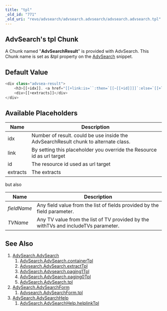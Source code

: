 ```yaml
---
title: "tpl"
_old_id: "771"
_old_uri: "revo/advsearch/advsearch.advsearch/advsearch.advsearch.tpl"
---
```


## AdvSearch's tpl Chunk

A Chunk named "**AdvSearchResult**" is provided with AdvSearch. This Chunk name is set as &tpl property on the [AdvSearch](extras/advsearch/advsearch.advsearch "AdvSearch.AdvSearch") snippet.

## Default Value

``` php
<div class="advsea-result">
    <h3>[[+idx]]. <a href="[[+link:is=``:then=`[[~[[+id]]]]`:else=`[[+link]]`]]" title="[[+longtitle]]">[[+pagetitle]]</a></h3>
    <div>[[+extracts]]</div>
</div>
```

## Available Placeholders

| Name     | Description                                                                         |
| -------- | ----------------------------------------------------------------------------------- |
| idx      | Number of result. could be use inside the AdvSearchResult chunk to alternate class. |
| link     | By setting this placeholder you override the Resource id as url target              |
| id       | The resource id used as url target                                                  |
| extracts | The extracts                                                                        |

but also

| Name        | Description                                                                        |
| ----------- | ---------------------------------------------------------------------------------- |
| _fieldName_ | Any field value from the list of fields provided by the field parameter.           |
| _TVName_    | Any TV value from the list of TV provided by the withTVs and includeTVs parameter. |

## See Also

1. [AdvSearch.AdvSearch](extras/advsearch/advsearch.advsearch)
    1. [AdvSearch.AdvSearch.containerTpl](extras/advsearch/advsearch.advsearch/advsearch.advsearch.containertpl)
    2. [Advsearch.AdvSearch.extractTpl](extras/advsearch/advsearch.advsearch/advsearch.advsearch.extracttpl)
    3. [AdvSearch.Advsearch.paging1Tpl](extras/advsearch/advsearch.advsearch/advsearch.advsearch.paging1tpl)
    4. [AdvSearch.AdvSearch.paging0Tpl](extras/advsearch/advsearch.advsearch/advsearch.advsearch.paging0tpl)
    5. [AdvSearch.AdvSearch.tpl](extras/advsearch/advsearch.advsearch/advsearch.advsearch.tpl)
2. [AdvSearch.AdvSearchForm](extras/advsearch/advsearch.advsearchform)
    1. [Advsearch.AdvSearchForm.tpl](extras/advsearch/advsearch.advsearchform/advsearch.advsearchform.tpl)
3. [AdvSearch.AdvSearchHelp](extras/advsearch/advsearch.advsearchhelp)
    1. [AdvSearch.AdvSearchHelp.helplinkTpl](extras/advsearch/advsearch.advsearchhelp/advsearch.advsearchhelp.helplinktpl)
